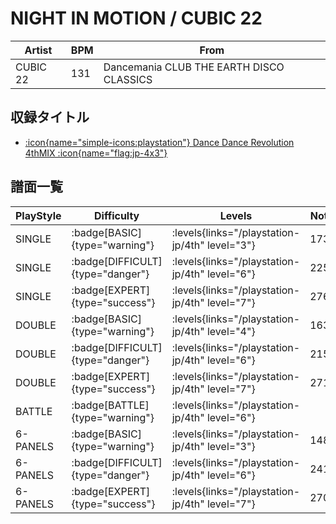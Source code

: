 # NIGHT IN MOTION / CUBIC 22

|Artist|BPM|From|
|------|---|----|
|CUBIC 22|131|Dancemania CLUB THE EARTH DISCO CLASSICS|

## 収録タイトル

- [:icon{name="simple-icons:playstation"} Dance Dance Revolution 4thMIX :icon{name="flag:jp-4x3"}](/playstation-jp/4th)

## 譜面一覧

|PlayStyle|Difficulty|Levels|Notes|Movie|
|---------|----------|------|-----|-----|
|SINGLE| :badge[BASIC]{type="warning"}| :levels{links="/playstation-jp/4th" level="3"}|173/0||
|SINGLE| :badge[DIFFICULT]{type="danger"}| :levels{links="/playstation-jp/4th" level="6"}|225/0||
|SINGLE| :badge[EXPERT]{type="success"}| :levels{links="/playstation-jp/4th" level="7"}|276/0||
|DOUBLE| :badge[BASIC]{type="warning"}| :levels{links="/playstation-jp/4th" level="4"}|163/0||
|DOUBLE| :badge[DIFFICULT]{type="danger"}| :levels{links="/playstation-jp/4th" level="6"}|215/0||
|DOUBLE| :badge[EXPERT]{type="success"}| :levels{links="/playstation-jp/4th" level="7"}|271/0||
|BATTLE| :badge[BATTLE]{type="warning"}| :levels{links="/playstation-jp/4th" level="6"}|||
|6-PANELS| :badge[BASIC]{type="warning"}| :levels{links="/playstation-jp/4th" level="3"}|148/0||
|6-PANELS| :badge[DIFFICULT]{type="danger"}| :levels{links="/playstation-jp/4th" level="6"}|241/0||
|6-PANELS| :badge[EXPERT]{type="success"}| :levels{links="/playstation-jp/4th" level="7"}|270/0||
